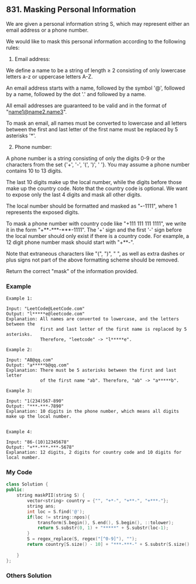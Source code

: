 ## 831. Masking Personal Information

We are given a personal information string S, which may represent either an email address or a phone number.

We would like to mask this personal information according to the following rules:


1. Email address:

We define a name to be a string of length ≥ 2 consisting of only lowercase letters a-z or uppercase letters A-Z.

An email address starts with a name, followed by the symbol '@', followed by a name, followed by the dot '.' and followed by a name. 

All email addresses are guaranteed to be valid and in the format of "name1@name2.name3".

To mask an email, all names must be converted to lowercase and all letters between the first and last letter of the first name must be replaced by 5 asterisks '\*'.


2. Phone number:

A phone number is a string consisting of only the digits 0-9 or the characters from the set {'+', '-', '(', ')', ' '}. You may assume a phone number contains 10 to 13 digits.

The last 10 digits make up the local number, while the digits before those make up the country code. Note that the country code is optional. We want to expose only the last 4 digits and mask all other digits.

The local number should be formatted and masked as "***-***-1111", where 1 represents the exposed digits.

To mask a phone number with country code like "+111 111 111 1111", we write it in the form "+\*\*-\*\*\*-\*\*\*-1111".  The '+' sign and the first '-' sign before the local number should only exist if there is a country code.  For example, a 12 digit phone number mask should start with "+\*\*-".

Note that extraneous characters like "(", ")", " ", as well as extra dashes or plus signs not part of the above formatting scheme should be removed.

 

Return the correct "mask" of the information provided.

### Example
```
Example 1:

Input: "LeetCode@LeetCode.com"
Output: "l*****e@leetcode.com"
Explanation: All names are converted to lowercase, and the letters between the
             first and last letter of the first name is replaced by 5 asterisks.
             Therefore, "leetcode" -> "l*****e".

Example 2:

Input: "AB@qq.com"
Output: "a*****b@qq.com"
Explanation: There must be 5 asterisks between the first and last letter 
             of the first name "ab". Therefore, "ab" -> "a*****b".

Example 3:

Input: "1(234)567-890"
Output: "***-***-7890"
Explanation: 10 digits in the phone number, which means all digits make up the local number.


Example 4:

Input: "86-(10)12345678"
Output: "+**-***-***-5678"
Explanation: 12 digits, 2 digits for country code and 10 digits for local number. 
```

### My Code
```c++
class Solution {
public:
    string maskPII(string S) {
        vector<string> country = {"", "+*-", "+**-", "+***-"};
        string ans;
        int loc = S.find('@');
        if(loc != string::npos){
            transform(S.begin(), S.end(), S.begin(), ::tolower);
            return S.substr(0, 1) + "*****" + S.substr(loc-1);
        }
        S = regex_replace(S, regex("[^0-9]"), "");
        return country[S.size() - 10] + "***-***-" + S.substr(S.size() - 4);
        
    }
};
```


### Others Solution
```c++
```

